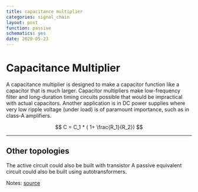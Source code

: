 ```yaml
---
title: capacitance multiplier
categories: signal_chain
layout: post
function: passive
schematics: yes
date: 2020-05-23
---
```


# Capacitance Multiplier

A capacitance multiplier is designed to make a capacitor function like a capacitor that is much larger. 
Capacitor multipliers make low-frequency filter and long-duration timing circuits possible that would be impractical with actual capacitors. Another application is in DC power supplies where very low ripple voltage (under load) is of paramount importance, such as in class-A amplifiers.


$$ C = C_1 * ( 1+ \frac{R_1}{R_2}) $$

---

## Other topologies

The active circuit could also be built with transistor
A passive equivalent circuit could also be built 
using autotransformers. 


Notes:
[source](https://electronics.stackexchange.com/questions/413970/capacitor-multiplier-does-not-remove-ripple)